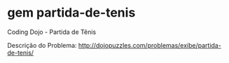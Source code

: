 gem partida-de-tenis
================

Coding Dojo - Partida de Tênis

Descrição do Problema: http://dojopuzzles.com/problemas/exibe/partida-de-tenis/




